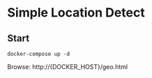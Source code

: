 # Simple Location Detect

## Start

```
docker-compose up -d
```
Browse: http://{DOCKER_HOST}/geo.html
